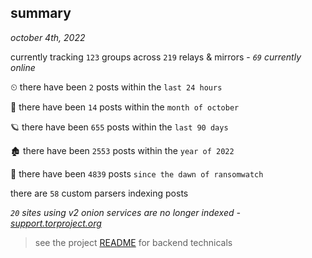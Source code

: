 
## summary
_october 4th, 2022_

currently tracking `123` groups across `219` relays & mirrors - _`69` currently online_

⏲ there have been `2` posts within the `last 24 hours`

🦈 there have been `14` posts within the `month of october`

🪐 there have been `655` posts within the `last 90 days`

🏚 there have been `2553` posts within the `year of 2022`

🦕 there have been `4839` posts `since the dawn of ransomwatch`

there are `58` custom parsers indexing posts

_`20` sites using v2 onion services are no longer indexed - [support.torproject.org](https://support.torproject.org/onionservices/v2-deprecation/)_

> see the project [README](https://github.com/joshhighet/ransomwatch#ransomwatch--) for backend technicals
